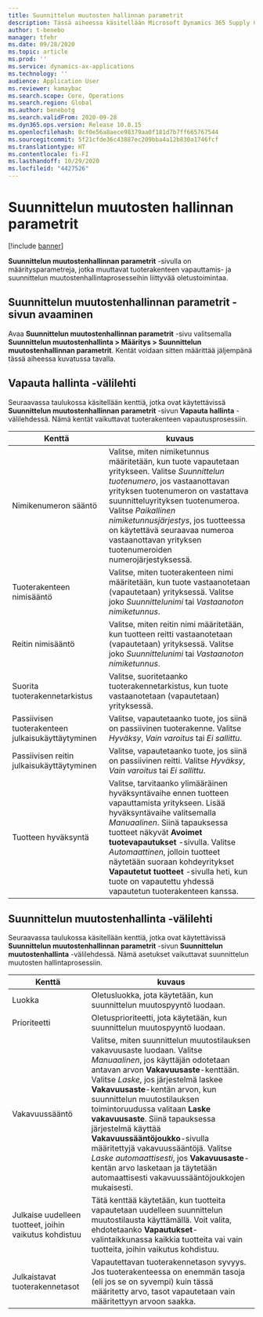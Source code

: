 ```yaml
---
title: Suunnittelun muutosten hallinnan parametrit
description: Tässä aiheessa käsitellään Microsoft Dynamics 365 Supply Chain Managementn suunnittelun muutostenhallintatoimintojen määrittämistä.
author: t-benebo
manager: tfehr
ms.date: 09/28/2020
ms.topic: article
ms.prod: ''
ms.service: dynamics-ax-applications
ms.technology: ''
audience: Application User
ms.reviewer: kamaybac
ms.search.scope: Core, Operations
ms.search.region: Global
ms.author: benebotg
ms.search.validFrom: 2020-09-28
ms.dyn365.ops.version: Release 10.0.15
ms.openlocfilehash: 0cf0e56a8aece98379aa0f181d7b7ff665767544
ms.sourcegitcommit: 5f21cfde36c43887ec209bba4a12b830a1746fcf
ms.translationtype: HT
ms.contentlocale: fi-FI
ms.lasthandoff: 10/29/2020
ms.locfileid: "4427526"
---
```

# <a name="engineering-change-management-parameters"></a>Suunnittelun muutosten hallinnan parametrit

[!include [banner](../includes/banner.md)]

**Suunnittelun muutostenhallinnan parametrit** -sivulla on määritysparametreja, jotka muuttavat tuoterakenteen vapauttamis- ja suunnittelun muutostenhallintaprosesseihin liittyvää oletustoimintaa.

## <a name="open-the-engineering-change-management-parameters-page"></a>Suunnittelun muutostenhallinnan parametrit -sivun avaaminen

Avaa **Suunnittelun muutostenhallinnan parametrit** -sivu valitsemalla **Suunnittelun muutostenhallinta \> Määritys \> Suunnittelun muutostenhallinnan parametrit**. Kentät voidaan sitten määrittää jäljempänä tässä aiheessa kuvatussa tavalla.

## <a name="release-control-tab"></a>Vapauta hallinta -välilehti

Seuraavassa taulukossa käsitellään kenttiä, jotka ovat käytettävissä **Suunnittelun muutostenhallinnan parametrit** -sivun **Vapauta hallinta** -välilehdessä. Nämä kentät vaikuttavat tuoterakenteen vapautusprosessiin.

| Kenttä | kuvaus |
|---|---|
| Nimikenumeron sääntö | Valitse, miten nimiketunnus määritetään, kun tuote vapautetaan yritykseen. Valitse *Suunnittelun tuotenumero*, jos vastaanottavan yrityksen tuotenumeron on vastattava suunnitteluyrityksen tuotenumeroa. Valitse *Paikallinen nimiketunnusjärjestys*, jos tuotteessa on käytettävä seuraavaa numeroa vastaanottavan yrityksen tuotenumeroiden numerojärjestyksessä. |
| Tuoterakenteen nimisääntö | Valitse, miten tuoterakenteen nimi määritetään, kun tuote vastaanotetaan (vapautetaan) yrityksessä. Valitse joko *Suunnittelunimi* tai *Vastaanoton nimiketunnus*. |
| Reitin nimisääntö | Valitse, miten reitin nimi määritetään, kun tuotteen reitti vastaanotetaan (vapautetaan) yrityksessä. Valitse joko *Suunnittelunimi* tai *Vastaanoton nimiketunnus*. |
| Suorita tuoterakennetarkistus | Valitse, suoritetaanko tuoterakennetarkistus, kun tuote vastaanotetaan (vapautetaan) yrityksessä. |
| Passiivisen tuoterakenteen julkaisukäyttäytyminen | Valitse, vapautetaanko tuote, jos siinä on passiivinen tuoterakenne. Valitse *Hyväksy*, *Vain varoitus* tai *Ei sallittu*. |
| Passiivisen reitin julkaisukäyttäytyminen | Valitse, vapautetaanko tuote, jos siinä on passiivinen reitti. Valitse *Hyväksy*, *Vain varoitus* tai *Ei sallittu*.|
| Tuotteen hyväksyntä | Valitse, tarvitaanko ylimääräinen hyväksyntävaihe ennen tuotteen vapauttamista yritykseen. Lisää hyväksyntävaihe valitsemalla *Manuaalinen*. Siinä tapauksessa tuotteet näkyvät **Avoimet tuotevapautukset** -sivulla. Valitse *Automaattinen*, jolloin tuotteet näytetään suoraan kohdeyritykset **Vapautetut tuotteet** -sivulla heti, kun tuote on vapautettu yhdessä vapautetun tuoterakenteen kanssa. |

## <a name="engineering-change-management-tab"></a>Suunnittelun muutostenhallinta -välilehti

Seuraavassa taulukossa käsitellään kenttiä, jotka ovat käytettävissä **Suunnittelun muutostenhallinnan parametrit** -sivun **Suunnittelun muutostenhallinta** -välilehdessä. Nämä asetukset vaikuttavat suunnittelun muutosten hallintaprosessiin.

| Kenttä | kuvaus |
|---|---|
| Luokka | Oletusluokka, jota käytetään, kun suunnittelun muutospyyntö luodaan. |
| Prioriteetti | Oletusprioriteetti, jota käytetään, kun suunnittelun muutospyyntö luodaan. |
| Vakavuussääntö | Valitse, miten suunnittelun muutostilauksen vakavuusaste luodaan. Valitse *Manuaalinen*, jos käyttäjän odotetaan antavan arvon **Vakavuusaste**-kenttään. Valitse *Laske*, jos järjestelmä laskee **Vakavuusaste**-kentän arvon, kun suunnittelun muutostilauksen toimintoruudussa valitaan **Laske vakavuusaste**. Siinä tapauksessa järjestelmä käyttää **Vakavuussääntöjoukko**-sivulla määritettyjä vakavuussääntöjä. Valitse *Laske automaattisesti*, jos **Vakavuusaste**-kentän arvo lasketaan ja täytetään automaattisesti vakavuussääntöjoukkojen mukaisesti. |
| Julkaise uudelleen tuotteet, joihin vaikutus kohdistuu | Tätä kenttää käytetään, kun tuotteita vapautetaan uudelleen suunnittelun muutostilausta käyttämällä. Voit valita, ehdotetaanko **Vapautukset**-valintaikkunassa kaikkia tuotteita vai vain tuotteita, joihin vaikutus kohdistuu. |
| Julkaistavat tuoterakennetasot | Vapautettavan tuoterakennetason syvyys. Jos tuoterakenteessa on enemmän tasoja (eli jos se on syvempi) kuin tässä määritetty arvo, tasot vapautetaan vain määritettyyn arvoon saakka. |
